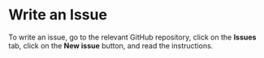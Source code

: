 <!---
Copyright © 2020 Interplanetary Database Association e.V.,
BigchainDB and IPDB software contributors.
SPDX-License-Identifier: (Apache-2.0 AND CC-BY-4.0)
Code is Apache-2.0 and docs are CC-BY-4.0
--->

# Write an Issue

To write an issue, go to the relevant GitHub repository, click on the **Issues** tab, click on the **New issue** button, and read the instructions.
